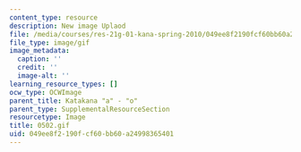 ```yaml
---
content_type: resource
description: New image Uplaod
file: /media/courses/res-21g-01-kana-spring-2010/049ee8f2190fcf60bb60a24998365401_0502.gif
file_type: image/gif
image_metadata:
  caption: ''
  credit: ''
  image-alt: ''
learning_resource_types: []
ocw_type: OCWImage
parent_title: Katakana "a" - "o"
parent_type: SupplementalResourceSection
resourcetype: Image
title: 0502.gif
uid: 049ee8f2-190f-cf60-bb60-a24998365401
---
```

